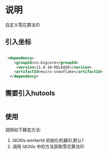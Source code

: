 # 说明

自定义雪花算法ID

## 引入坐标
```xml

 <dependency>
    <groupId>cn.bigcore</groupId>
     <version>11.0.10-RELEASE</version>
    <artifactId>micro-snowflake</artifactId>
  </dependency>

```
     
     
     
## 需要引入hutools

```xml


```


## 使用

调用如下静态方法:

1. IdUtils.workerId 初始化机器ID,默认1
2. 调用 IdUtils 中的方法获取雪花算法ID